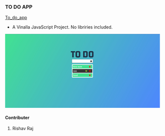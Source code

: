 ### TO DO APP

<a href="https://rishav-mngo.github.io/To_do/">To_do_app</a>

- A Vinalla JavaScript Project. No libriries included.

<img src="img/Screenshot-1.jpg" alt="Screenshot of the App"></img>

#### Contributer

1. Rishav Raj
